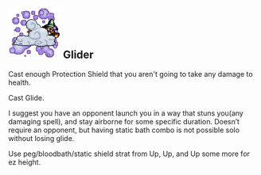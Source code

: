 ## ![Glider_Icon](https://raw.githubusercontent.com/1IlIl/wikidata/main/achievement_icons/Glider.png) Glider

Cast enough Protection Shield that you aren't going to take any damage to health.


Cast Glide.


I suggest you have an opponent launch you in a way that stuns you(any damaging spell), and stay airborne for some specific duration. Doesn’t require an opponent, but having static bath combo is not possible solo without losing glide.


Use peg/bloodbath/static shield strat from Up, Up, and Up some more for ez height.


